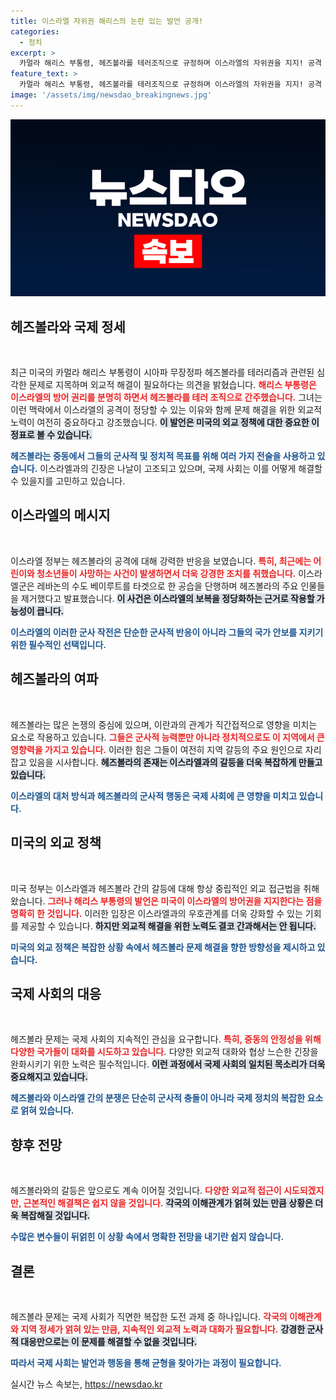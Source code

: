 ```yaml
---
title: 이스라엘 자위권 해리스의 논란 있는 발언 공개!
categories:
  - 정치
excerpt: >
  카멀라 해리스 부통령, 헤즈볼라를 테러조직으로 규정하며 이스라엘의 자위권을 지지! 공격 중단을 위한 외교적 해결책 모색을 강조한 해리스의 발언이 주목받고 있다. 클릭 유도!
feature_text: >
  카멀라 해리스 부통령, 헤즈볼라를 테러조직으로 규정하며 이스라엘의 자위권을 지지! 공격 중단을 위한 외교적 해결책 모색을 강조한 해리스의 발언이 주목받고 있다. 클릭 유도!
image: '/assets/img/newsdao_breakingnews.jpg'
---
```


<p><img src="/assets/img/newsdao_breakingnews.jpg" alt="flaretime 속보" /></p>

<h2 data-ke-size="size26">헤즈볼라와 국제 정세</h2>

<p data-ke-size="size16">&nbsp;</p>

<p>최근 미국의 카멀라 해리스 부통령이 시아파 무장정파 헤즈볼라를 테러리즘과 관련된 심각한 문제로 지목하며 외교적 해결이 필요하다는 의견을 밝혔습니다. <b><span style="color: #ee2323;">해리스 부통령은 이스라엘의 방어 권리를 분명히 하면서 헤즈볼라를 테러 조직으로 간주했습니다.</span></b> 그녀는 이런 맥락에서 이스라엘의 공격이 정당할 수 있는 이유와 함께 문제 해결을 위한 외교적 노력이 여전히 중요하다고 강조했습니다. <b><span style="background-color: #21538527;">이 발언은 미국의 외교 정책에 대한 중요한 이정표로 볼 수 있습니다.</span></b> </p>

<p><b><span style="color: #1a5490;">헤즈볼라는 중동에서 그들의 군사적 및 정치적 목표를 위해 여러 가지 전술을 사용하고 있습니다.</span></b> 이스라엘과의 긴장은 나날이 고조되고 있으며, 국제 사회는 이를 어떻게 해결할 수 있을지를 고민하고 있습니다. </p>

<h2 data-ke-size="size26">이스라엘의 메시지</h2>

<p data-ke-size="size16">&nbsp;</p>

<p>이스라엘 정부는 헤즈볼라의 공격에 대해 강력한 반응을 보였습니다. <b><span style="color: #ee2323;">특히, 최근에는 어린이와 청소년들이 사망하는 사건이 발생하면서 더욱 강경한 조치를 취했습니다.</span></b> 이스라엘군은 레바논의 수도 베이루트를 타겟으로 한 공습을 단행하며 헤즈볼라의 주요 인물들을 제거했다고 발표했습니다. <b><span style="background-color: #21538527;">이 사건은 이스라엘의 보복을 정당화하는 근거로 작용할 가능성이 큽니다.</span></b> </p>

<p><b><span style="color: #1a5490;">이스라엘의 이러한 군사 작전은 단순한 군사적 반응이 아니라 그들의 국가 안보를 지키기 위한 필수적인 선택입니다.</span></b></p>

<h2 data-ke-size="size26">헤즈볼라의 여파</h2>

<p data-ke-size="size16">&nbsp;</p>

<p>헤즈볼라는 많은 논쟁의 중심에 있으며, 이란과의 관계가 직간접적으로 영향을 미치는 요소로 작용하고 있습니다. <b><span style="color: #ee2323;">그들은 군사적 능력뿐만 아니라 정치적으로도 이 지역에서 큰 영향력을 가지고 있습니다.</span></b> 이러한 힘은 그들이 여전히 지역 갈등의 주요 원인으로 자리 잡고 있음을 시사합니다. <b><span style="background-color: #21538527;">헤즈볼라의 존재는 이스라엘과의 갈등을 더욱 복잡하게 만들고 있습니다.</span></b> </p>

<p><b><span style="color: #1a5490;">이스라엘의 대처 방식과 헤즈볼라의 군사적 행동은 국제 사회에 큰 영향을 미치고 있습니다.</span></b></p>

<h2 data-ke-size="size26">미국의 외교 정책</h2>

<p data-ke-size="size16">&nbsp;</p>

<p>미국 정부는 이스라엘과 헤즈볼라 간의 갈등에 대해 항상 중립적인 외교 접근법을 취해왔습니다. <b><span style="color: #ee2323;">그러나 해리스 부통령의 발언은 미국이 이스라엘의 방어권을 지지한다는 점을 명확히 한 것입니다.</span></b> 이러한 입장은 이스라엘과의 우호관계를 더욱 강화할 수 있는 기회를 제공할 수 있습니다. <b><span style="background-color: #21538527;">하지만 외교적 해결을 위한 노력도 결코 간과해서는 안 됩니다.</span></b> </p>

<p><b><span style="color: #1a5490;">미국의 외교 정책은 복잡한 상황 속에서 헤즈볼라 문제 해결을 향한 방향성을 제시하고 있습니다.</span></b></p>

<h2 data-ke-size="size26">국제 사회의 대응</h2>

<p data-ke-size="size16">&nbsp;</p>

<p>헤즈볼라 문제는 국제 사회의 지속적인 관심을 요구합니다. <b><span style="color: #ee2323;">특히, 중동의 안정성을 위해 다양한 국가들이 대화를 시도하고 있습니다.</span></b> 다양한 외교적 대화와 협상 느슨한 긴장을 완화시키기 위한 노력은 필수적입니다. <b><span style="background-color: #21538527;">이런 과정에서 국제 사회의 일치된 목소리가 더욱 중요해지고 있습니다.</span></b></p>

<p><b><span style="color: #1a5490;">헤즈볼라와 이스라엘 간의 분쟁은 단순히 군사적 충돌이 아니라 국제 정치의 복잡한 요소로 얽혀 있습니다.</span></b></p>

<h2 data-ke-size="size26">향후 전망</h2>

<p data-ke-size="size16">&nbsp;</p>

<p>헤즈볼라와의 갈등은 앞으로도 계속 이어질 것입니다. <b><span style="color: #ee2323;">다양한 외교적 접근이 시도되겠지만, 근본적인 해결책은 쉽지 않을 것입니다.</span></b> <b><span style="background-color: #21538527;">각국의 이해관계가 얽혀 있는 만큼 상황은 더욱 복잡해질 것입니다.</span></b> </p>

<p><b><span style="color: #1a5490;">수많은 변수들이 뒤얽힌 이 상황 속에서 명확한 전망을 내기란 쉽지 않습니다.</span></b></p>

<h2 data-ke-size="size26">결론</h2>

<p data-ke-size="size16">&nbsp;</p>

<p>헤즈볼라 문제는 국제 사회가 직면한 복잡한 도전 과제 중 하나입니다. <b><span style="color: #ee2323;">각국의 이해관계와 지역 정세가 얽혀 있는 만큼, 지속적인 외교적 노력과 대화가 필요합니다.</span></b> <b><span style="background-color: #21538527;">강경한 군사적 대응만으로는 이 문제를 해결할 수 없을 것입니다.</span></b></p>

<p><b><span style="color: #1a5490;">따라서 국제 사회는 발언과 행동을 통해 균형을 찾아가는 과정이 필요합니다.</span></b> </p>

<p data-ke-size="size16"></p>
실시간 뉴스 속보는, <a href="https://newsdao.kr" rel="dofollow">https://newsdao.kr</a>



